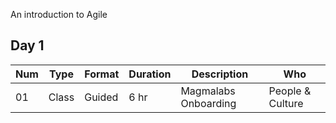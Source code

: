  An introduction to Agile

## Day 1

Num | Type | Format | Duration | Description | Who
-- | -- | -- | -- | -- | --
01 | Class |Guided | 6 hr | Magmalabs Onboarding | People & Culture
